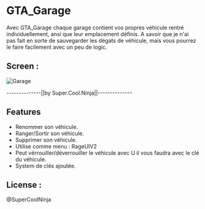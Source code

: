 # GTA_Garage
Avec GTA_Garage chaque garage contient vos propres véhicule rentré individuellement, ansi que leur emplacement définis.
A savoir que je n'ai pas fait en sorte de sauvegarder les dégats de véhicule, mais vous pourrez le faire facilement avec un peu de logic.

## Screen :
![Garage](https://cdn.discordapp.com/attachments/554479498721099787/759476066984394814/unknown.png)

--------------||by Super.Cool.Ninja||--------------


## Features
- Renommer son véhicule.
- Ranger/Sortir son véhicule.
- Supprimer son véhicule.
- Utilise comme menu : RageUIV2
- Peut vérrouiller/déverrouiller le véhicule avec U il vous faudra avec le clé du véhicule.
- System de clés ajoutée.

## License :
@SuperCoolNinja